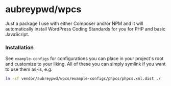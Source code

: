 # aubreypwd/wpcs

Just a package I use with either Composer and/or NPM and it will automatically install WordPress Coding Standards for you for PHP and basic JavaScript.

### Installation

See `example-configs` for configurations you can place in your project's root and customize
to your liking. All of these you can simply symlink if you want to use them as-is, e.g.

```bash
ln -sf vendor/aubreypwd/wpcs/example-configs/phpcs/phpcs.xml.dist ./
```